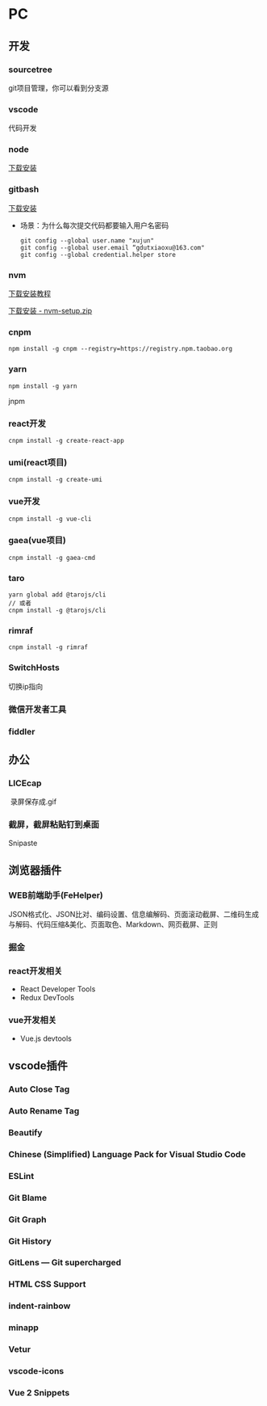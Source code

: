 # PC



## 开发

### sourcetree

git项目管理，你可以看到分支源



### vscode

代码开发



### node

[下载安装](https://nodejs.org/en/)



### gitbash

[下载安装](https://gitforwindows.org/)

- 场景：为什么每次提交代码都要输入用户名密码

  [参考]: https://blog.csdn.net/gdutxiaoxu/article/details/79253737

  ```
  git config --global user.name "xujun"  
  git config --global user.email “gdutxiaoxu@163.com"
  git config --global credential.helper store
  ```


### nvm 

[下载安装教程](https://www.cnblogs.com/gaozejie/p/10689742.html)

[下载安装 - nvm-setup.zip](https://github.com/coreybutler/nvm-windows/releases)



### cnpm 

```
npm install -g cnpm --registry=https://registry.npm.taobao.org
```



### yarn 

```
npm install -g yarn
```



jnpm

### react开发

```
cnpm install -g create-react-app
```



### umi(react项目)

```
cnpm install -g create-umi
```



### vue开发

```
cnpm install -g vue-cli
```



### gaea(vue项目)

```
cnpm install -g gaea-cmd
```



### taro

```
yarn global add @tarojs/cli
// 或者
cnpm install -g @tarojs/cli
```



### rimraf

```
cnpm install -g rimraf
```



### SwitchHosts

切换ip指向



### 微信开发者工具



### fiddler





## 办公

### LICEcap

​       录屏保存成.gif



### 截屏，截屏粘贴钉到桌面

Snipaste



## 浏览器插件

### WEB前端助手(FeHelper)

JSON格式化、JSON比对、编码设置、信息编解码、页面滚动截屏、二维码生成与解码、代码压缩&美化、页面取色、Markdown、网页截屏、正则



### 掘金



### react开发相关

- React Developer Tools
- Redux DevTools



### vue开发相关

- Vue.js devtools





## vscode插件

### Auto Close Tag

### Auto Rename Tag

### Beautify

### Chinese (Simplified) Language Pack for Visual Studio Code

### ESLint

### Git Blame

### Git Graph

### Git History

### GitLens — Git supercharged

### HTML CSS Support

### indent-rainbow

### minapp

### Vetur

### vscode-icons

### Vue 2 Snippets